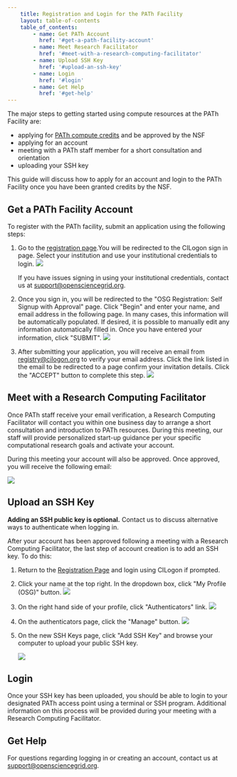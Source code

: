 ```yaml
---
    title: Registration and Login for the PATh Facility
    layout: table-of-contents
    table_of_contents:
        - name: Get PATh Account
          href: '#get-a-path-facility-account'
        - name: Meet Research Facilitator
          href: '#meet-with-a-research-computing-facilitator'
        - name: Upload SSH Key
          href: '#upload-an-ssh-key'
        - name: Login
          href: '#login'
        - name: Get Help
          href: '#get-help'
---
```


The major steps to getting started using compute resources at the PATh Facility are:

* applying for [PATh compute credits](https://www.nsf.gov/pubs/2022/nsf22051/nsf22051.jsp) and be approved by the NSF
* applying for an account 
* meeting with a PATh staff member for a short consultation and orientation
* uploading your SSH key

This guide will discuss how to apply for an account and login to the PATh Facility once you have been granted credits by the NSF.

## Get a PATh Facility Account
To register with the PATh facility, submit an application using the following steps:

1. Go to the [registration page](https://registry.cilogon.org/registry/co_petitions/start/coef:211).You will be redirected to the CILogon sign in page. Select your institution and use your institutional credentials to login.
    <img src="{{ '/images/cilogon.png' | relative_url }}" class="img-fluid"/>

    If you have issues signing in using your institutional credentials, contact us at [support@opensciencegrid.org](support@opensciencegrid.org).


1. Once you sign in, you will be redirected to the "OSG Registration: Self Signup with Approval" page. Click "Begin" and enter your name, and email address in the following page. In many cases, this information will be automatically populated. If desired, it is possible to manually edit any information automatically filled in. Once you have entered your information, click "SUBMIT".
   <img src="{{ '/images/comanage-enrollment-form.png' | relative_url }}" class="img-fluid"/>


1. After submitting your application, you will receive an email from [registry@cilogon.org](registry@cilogon.org) to verify your email address. Click the link listed in the email to be redirected to a page confirm your invitation details. Click the "ACCEPT" button to complete this step.
   <img src="{{ '/images/comanage-email-verification-form.png' | relative_url }}" class="img-fluid"/>

## Meet with a Research Computing Facilitator
Once PATh staff receive your email verification, a Research Computing Facilitator will contact you within one business day to arrange a short consultation and introduction to PATh resources. During this meeting, our staff will provide personalized start-up guidance per your specific computational research goals and activate your account.

During this meeting your account will also be approved. Once approved, you will receive the following email:

<img src="{{ '/images/comanage-verified-email.png' | relative_url }}" class="img-fluid"/>


## Upload an SSH Key

__Adding an SSH public key is optional.__ Contact us to discuss alternative ways to authenticate when logging in.

After your account has been approved following a meeting with a Research Computing Facilitator, the last step of account creation is to add an SSH key. To do this:

1. Return to the [Registration Page](https://registry.cilogon.org/registry/co_petitions/start/coef:211) and login using CILogon if prompted.

1. Click your name at the top right. In the dropdown box, click "My Profile (OSG)" button.
   <img src="{{ '/images/ssh-homepage-dropdown.png' | relative_url }}" class="img-fluid"/>

1. On the right hand side of your profile, click "Authenticators" link.
   <img src="{{ '/images/ssh-edit-profile.png' | relative_url }}" class="img-fluid"/>

1. On the authenticators page, click the "Manage" button.
   <img src="{{ '/images/ssh-authenticator-select.png' | relative_url }}" class="img-fluid"/>

1. On the new SSH Keys page, click "Add SSH Key" and browse your computer to upload your public SSH key.

   <img src="{{ '/images/ssh-key-list.png' | relative_url }}" class="img-fluid"/>

## Login
Once your SSH key has been uploaded, you should be able to login to your designated PATh access point using a terminal or SSH program. Additional information on this process will be provided during your meeting with a Research Computing Facilitator.

## Get Help
For questions regarding logging in or creating an account, contact us at  [support@opensciencegrid.org](support@opensciencegrid.org).